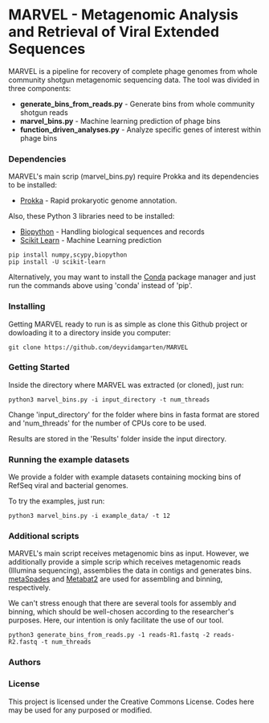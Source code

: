 
# MARVEL - Metagenomic Analysis and Retrieval of Viral Extended Sequences

MARVEL is a pipeline for recovery of complete phage genomes from whole community shotgun metagenomic sequencing data.
The tool was divided in three components:
   * **generate_bins_from_reads.py** - Generate bins from whole community shotgun reads
   * **marvel_bins.py** - Machine learning prediction of phage bins
   * **function_driven_analyses.py** - Analyze specific genes of interest within phage bins


### Dependencies

MARVEL's main scrip (marvel_bins.py) require Prokka and its dependencies to be installed:

* [Prokka](https://github.com/tseemann/prokka) - Rapid prokaryotic genome annotation.

Also, these Python 3 libraries need to be installed:

* [Biopython](http://biopython.org/) - Handling biological sequences and records
* [Scikit Learn](http://scikit-learn.org/stable/) - Machine Learning prediction

```
pip install numpy,scypy,biopython
pip install -U scikit-learn
```
Alternatively, you may want to install the [Conda](https://anaconda.org/) package manager and just run the commands above using 'conda' instead of 'pip'.


### Installing

Getting MARVEL ready to run is as simple as clone this Github project or dowloading it to a directory inside you computer:

```
git clone https://github.com/deyvidamgarten/MARVEL
```

### Getting Started

Inside the directory where MARVEL was extracted (or cloned), just run:

```
python3 marvel_bins.py -i input_directory -t num_threads
```

Change 'input_directory' for the folder where bins in fasta format are stored and 'num_threads' for the number of CPUs core to be used.

Results are stored in the 'Results' folder inside the input directory.  

### Running the example datasets

We provide a folder with example datasets containing mocking bins of RefSeq viral and bacterial genomes.

To try the examples, just run:

```
python3 marvel_bins.py -i example_data/ -t 12
```

### Additional scripts

MARVEL's main script receives metagenomic bins as input. However, we additionally provide a simple scrip which receives
metagenomic reads (Illumina sequencing), assemblies the data in contigs and generates bins.
[metaSpades](http://bioinf.spbau.ru/spades) and [Metabat2](https://bitbucket.org/berkeleylab/metabat) are used for assembling and binning, respectively.

We can't stress enough that there are several tools for assembly and binning, which should be well-chosen according to
the researcher's purposes. Here, our intention is only facilitate the use of our tool.  

```
python3 generate_bins_from_reads.py -1 reads-R1.fastq -2 reads-R2.fastq -t num_threads
```

### Authors




### License

This project is licensed under the Creative Commons License. Codes here may be used for any purposed or modified.


